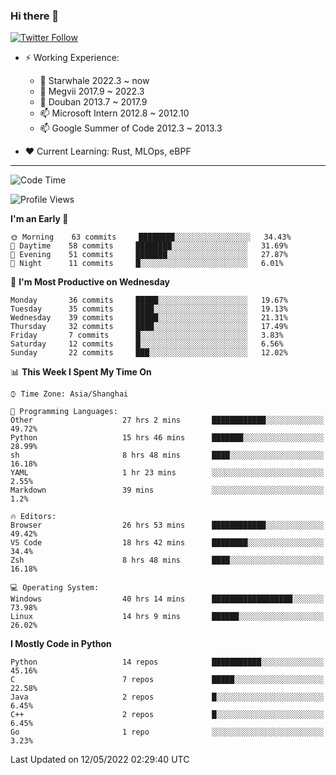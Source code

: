 ### Hi there 👋

[![Twitter Follow](https://img.shields.io/twitter/follow/tianweidut?style=social)](https://twitter.com/tianweidut)

- ⚡ Working Experience:
  - 🔭 Starwhale 2022.3 ~ now
  - 🌱 Megvii 2017.9 ~ 2022.3
  - 🌱 Douban 2013.7 ~ 2017.9
  - 📫 Microsoft Intern 2012.8 ~ 2012.10
  - 📫 Google Summer of Code 2012.3 ~ 2013.3

- ❤️ Current Learning: Rust, MLOps, eBPF

---
<!--START_SECTION:waka-->
![Code Time](http://img.shields.io/badge/Code%20Time-2%2C175%20hrs%2054%20mins-blue)

![Profile Views](http://img.shields.io/badge/Profile%20Views-0-blue)

**I'm an Early 🐤** 

```text
🌞 Morning    63 commits     ████████░░░░░░░░░░░░░░░░░   34.43% 
🌆 Daytime    58 commits     ████████░░░░░░░░░░░░░░░░░   31.69% 
🌃 Evening    51 commits     ███████░░░░░░░░░░░░░░░░░░   27.87% 
🌙 Night      11 commits     █░░░░░░░░░░░░░░░░░░░░░░░░   6.01%

```
📅 **I'm Most Productive on Wednesday** 

```text
Monday       36 commits     █████░░░░░░░░░░░░░░░░░░░░   19.67% 
Tuesday      35 commits     ████░░░░░░░░░░░░░░░░░░░░░   19.13% 
Wednesday    39 commits     █████░░░░░░░░░░░░░░░░░░░░   21.31% 
Thursday     32 commits     ████░░░░░░░░░░░░░░░░░░░░░   17.49% 
Friday       7 commits      █░░░░░░░░░░░░░░░░░░░░░░░░   3.83% 
Saturday     12 commits     █░░░░░░░░░░░░░░░░░░░░░░░░   6.56% 
Sunday       22 commits     ███░░░░░░░░░░░░░░░░░░░░░░   12.02%

```


📊 **This Week I Spent My Time On** 

```text
⌚︎ Time Zone: Asia/Shanghai

💬 Programming Languages: 
Other                    27 hrs 2 mins       ████████████░░░░░░░░░░░░░   49.72% 
Python                   15 hrs 46 mins      ███████░░░░░░░░░░░░░░░░░░   28.99% 
sh                       8 hrs 48 mins       ████░░░░░░░░░░░░░░░░░░░░░   16.18% 
YAML                     1 hr 23 mins        ░░░░░░░░░░░░░░░░░░░░░░░░░   2.55% 
Markdown                 39 mins             ░░░░░░░░░░░░░░░░░░░░░░░░░   1.2%

🔥 Editors: 
Browser                  26 hrs 53 mins      ████████████░░░░░░░░░░░░░   49.42% 
VS Code                  18 hrs 42 mins      ████████░░░░░░░░░░░░░░░░░   34.4% 
Zsh                      8 hrs 48 mins       ████░░░░░░░░░░░░░░░░░░░░░   16.18%

💻 Operating System: 
Windows                  40 hrs 14 mins      ██████████████████░░░░░░░   73.98% 
Linux                    14 hrs 9 mins       ██████░░░░░░░░░░░░░░░░░░░   26.02%

```

**I Mostly Code in Python** 

```text
Python                   14 repos            ███████████░░░░░░░░░░░░░░   45.16% 
C                        7 repos             █████░░░░░░░░░░░░░░░░░░░░   22.58% 
Java                     2 repos             █░░░░░░░░░░░░░░░░░░░░░░░░   6.45% 
C++                      2 repos             █░░░░░░░░░░░░░░░░░░░░░░░░   6.45% 
Go                       1 repo              ░░░░░░░░░░░░░░░░░░░░░░░░░   3.23%

```



 Last Updated on 12/05/2022 02:29:40 UTC
<!--END_SECTION:waka-->